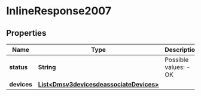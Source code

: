 
# InlineResponse2007

## Properties
Name | Type | Description | Notes
------------ | ------------- | ------------- | -------------
**status** | **String** | Possible values: - OK |  [optional]
**devices** | [**List&lt;Dmsv3devicesdeassociateDevices&gt;**](Dmsv3devicesdeassociateDevices.md) |  |  [optional]



